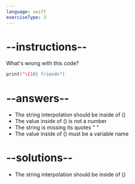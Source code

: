 ```yaml
---
language: swift
exerciseType: 3
---
```


# --instructions--

What's wrong with this code?
```swift
print("\(10} friends")
```

# --answers--

- The string interpolation should be inside of \()
- The value inside of \() is not a number
- The string is missing its quotes " "
- The value inside of \() must be a variable name

# --solutions--

- The string interpolation should be inside of \()

